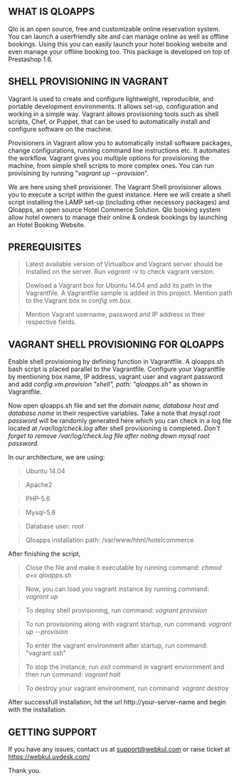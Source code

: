 ## WHAT IS QLOAPPS

Qlo is an open source, free and customizable online reservation system. You can launch a userfriendly site and can manage online as well as offline bookings. Using this you can easily launch your hotel booking website and even manage your offline booking too. This package is developed on top of Prestashop 1.6.


## SHELL PROVISIONING IN VAGRANT

Vagrant is used to create and configure lightweight, reproducible, and portable development environments. It allows set-up, configuration and working in a simple way. Vagrant allows provisioning tools such as shell scripts, Chef, or Puppet, that can be used to automatically install and configure software on the machine.

Provisioners in Vagrant allow you to automatically install software packages, change configurations, running command line instructions etc. It automates the workflow. Vagrant gives you multiple options for provisioning the machine, from simple shell scripts to more complex ones. You can run provisining by running "*vagrant up --provision*".

We are here using shell provisioner. The Vagrant Shell provisioner allows you to execute a script within the guest instance. Here we will create a shell script installing the LAMP set-up (including other necessory packages) and Qloapps, an open source Hotel Commerce Solution. Qlo booking system allow hotel owners to manage their online & ondesk bookings by launching an Hotel Booking Website.


## PREREQUISITES

> Latest available version of Virtualbox and Vagrant server should be installed on the server. Run *vagrant -v* to check vagrant version.

> Dowload a Vagrant box for Ubuntu 14.04 and add its path in the Vagrantfile. A Vagrantfile sample is added in this project. Mention path to the Vagrant box in *config.vm.box*. 

> Mention Vagrant username, password and IP address in their respective fields.


## VAGRANT SHELL PROVISIONING FOR QLOAPPS

Enable shell provisioning by defining function in Vagrantfile. A qloapps.sh bash script is placed parallel to the Vagrantfile. Configure your Vagrantfile by mentioning box name, IP address, vagrant user and vagrant password and add 
*config.vm.provision "shell", path: "qloapps.sh"* as shown in Vagrantfile.

Now open qloapps.sh file and set the *domain name, database host and database name* in their respective variables. Take a note that *mysql root password* will be randomly generated here which you can check in a log file located at */var/log/check.log* after shell provisioning is completed. *Don't forget to remove /var/log/check.log file after noting down mysql root password.*

In our architecture, we are using:

> Ubuntu 14.04

> Apache2

> PHP-5.6

> Mysql-5.6

> Database user: root

> Qloapps installation path: /var/www/html/hotelcommerce


After finishing the script, 

> Close the file and make it executable by running command: *chmod a+x qloapps.sh*

> Now, you can load you vagrant instance by running command: *vagrant up*

> To deploy shell provisioning, run command: *vagrant provision*

> To run provisioning along with vagrant startup, run command: *vagrant up --provision*

> To enter the vagrant environment after startup, run command: "vagrant ssh"

> To stop the instance, run *exit* command in vagrant enviornment and then run command: *vagrant halt*

> To destroy your vagrant environment, run command: *vagrant destroy* 

After successfull installation, hit the url http://your-server-name and begin with the installation.

## GETTING SUPPORT

If you have any issues, contact us at support@webkul.com or raise ticket at https://webkul.uvdesk.com/


Thank you.
